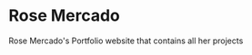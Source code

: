 <!-- Heading -->
# Rose Mercado

<!-- Description -->
Rose Mercado's Portfolio website that contains all her projects 
